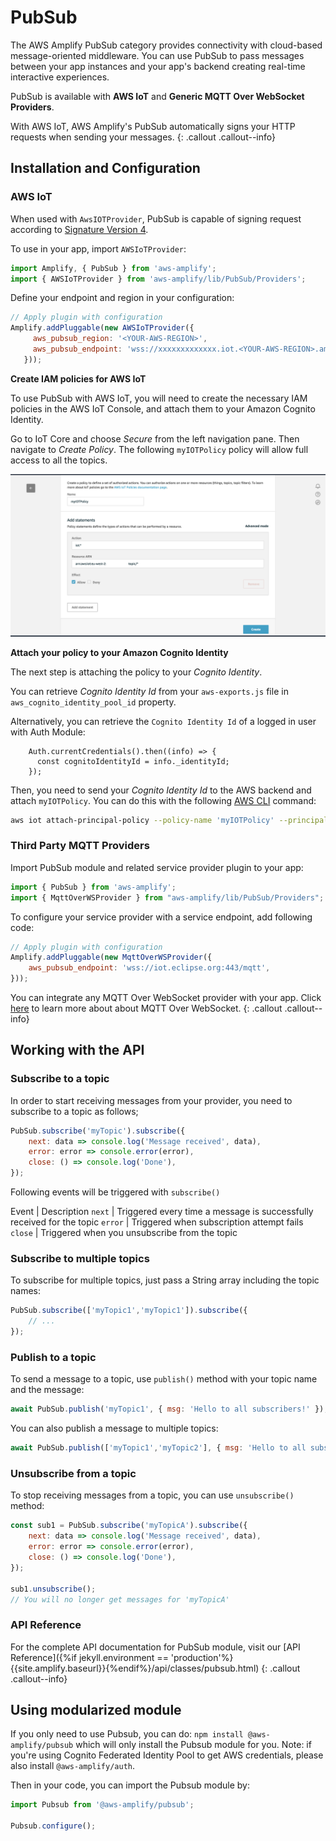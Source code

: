 ---
---
# PubSub

The AWS Amplify PubSub category provides connectivity with cloud-based message-oriented middleware. You can use PubSub to pass messages between your app instances and your app's backend creating real-time interactive experiences.

PubSub is available with **AWS IoT** and **Generic MQTT Over WebSocket Providers**. 

With AWS IoT, AWS Amplify's PubSub automatically signs your HTTP requests when sending your messages.
{: .callout .callout--info}

## Installation and Configuration

### AWS IoT

When used with `AwsIOTProvider`, PubSub is capable of signing request according to [Signature Version 4](https://docs.aws.amazon.com/general/latest/gr/signature-version-4.html). 

To use in your app, import `AWSIoTProvider`:

```js
import Amplify, { PubSub } from 'aws-amplify';
import { AWSIoTProvider } from 'aws-amplify/lib/PubSub/Providers';
```

Define your endpoint and region in your configuration:

```js
// Apply plugin with configuration
Amplify.addPluggable(new AWSIoTProvider({
     aws_pubsub_region: '<YOUR-AWS-REGION>',
     aws_pubsub_endpoint: 'wss://xxxxxxxxxxxxx.iot.<YOUR-AWS-REGION>.amazonaws.com/mqtt',
   }));
```

**Create IAM policies for AWS IoT**

To use PubSub with AWS IoT, you will need to create the necessary IAM policies in the AWS IoT Console, and attach them to your Amazon Cognito Identity. 

Go to IoT Core and choose *Secure* from the left navigation pane. Then navigate to *Create Policy*. The following `myIOTPolicy` policy will allow full access to all the topics.

![Alt text](images/iot_attach_policy.png?raw=true "Title")


**Attach your policy to your Amazon Cognito Identity**

The next step is attaching the policy to your *Cognito Identity*. 

You can retrieve *Cognito Identity Id* from your `aws-exports.js` file in `aws_cognito_identity_pool_id` property. 

Alternatively, you can retrieve the `Cognito Identity Id` of a logged in user with Auth Module:
```
    Auth.currentCredentials().then((info) => {
      const cognitoIdentityId = info._identityId;
    });
```

Then, you need to send your *Cognito Identity Id* to the AWS backend and attach `myIOTPolicy`. You can do this with the following [AWS CLI](https://aws.amazon.com/cli/) command:

```bash
aws iot attach-principal-policy --policy-name 'myIOTPolicy' --principal '<YOUR_COGNITO_IDENTITY_ID>'
```

### Third Party MQTT Providers

Import PubSub module and related service provider plugin to your app:

```js
import { PubSub } from 'aws-amplify';
import { MqttOverWSProvider } from "aws-amplify/lib/PubSub/Providers";
```

To configure your service provider with a service endpoint, add following code:
```js
// Apply plugin with configuration
Amplify.addPluggable(new MqttOverWSProvider({
    aws_pubsub_endpoint: 'wss://iot.eclipse.org:443/mqtt',
}));
```

You can integrate any MQTT Over WebSocket provider with your app. Click [here](https://docs.aws.amazon.com/iot/latest/developerguide/protocols.html#mqtt-ws) to learn more about about MQTT Over WebSocket.
{: .callout .callout--info}

## Working with the API

### Subscribe to a topic

In order to start receiving messages from your provider, you need to subscribe to a topic as follows;
```js
PubSub.subscribe('myTopic').subscribe({
    next: data => console.log('Message received', data),
    error: error => console.error(error),
    close: () => console.log('Done'),
});
```

Following events will be triggered with `subscribe()`

Event | Description 
`next` | Triggered every time a message is successfully received for the topic
`error` | Triggered when subscription attempt fails 
`close` | Triggered when you unsubscribe from the topic

### Subscribe to multiple topics

To subscribe for multiple topics, just pass a String array including the topic names:
```js
PubSub.subscribe(['myTopic1','myTopic1']).subscribe({
    // ...
});
```

### Publish to a topic

To send a message to a topic, use `publish()` method with your topic name and the message:
```js
await PubSub.publish('myTopic1', { msg: 'Hello to all subscribers!' });
```

You can also publish a message to multiple topics:
```js
await PubSub.publish(['myTopic1','myTopic2'], { msg: 'Hello to all subscribers!' });
```

### Unsubscribe from a topic

To stop receiving messages from a topic, you can use `unsubscribe()` method:
```js
const sub1 = PubSub.subscribe('myTopicA').subscribe({
    next: data => console.log('Message received', data),
    error: error => console.error(error),
    close: () => console.log('Done'),
});

sub1.unsubscribe();
// You will no longer get messages for 'myTopicA'
```

### API Reference

For the complete API documentation for PubSub module, visit our [API Reference]({%if jekyll.environment == 'production'%}{{site.amplify.baseurl}}{%endif%}/api/classes/pubsub.html)
{: .callout .callout--info}

## Using modularized module

If you only need to use Pubsub, you can do: `npm install @aws-amplify/pubsub` which will only install the Pubsub module for you.
Note: if you're using Cognito Federated Identity Pool to get AWS credentials, please also install `@aws-amplify/auth`.

Then in your code, you can import the Pubsub module by:
```js
import Pubsub from '@aws-amplify/pubsub';

Pubsub.configure();

```
